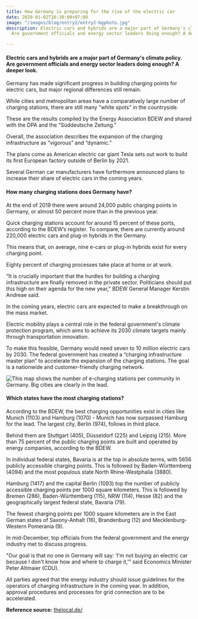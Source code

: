```yaml
---
title: How Germany is preparing for the rise of the electric car
date: 2020-01-02T16:30:00+07:00
image: "/images/blog/entry2/entry2-bgphoto.jpg"
description: Electric cars and hybrids are a major part of Germany's climate policy.
  Are government officials and energy sector leaders doing enough? A deeper look.

---
```

#### **Electric cars and hybrids are a major part of Germany's climate policy. Are government officials and energy sector leaders doing enough? A deeper look.**

Germany has made significant progress in building charging points for electric cars, but major regional differences still remain.

While cities and metropolitan areas have a comparatively large number of charging stations, there are still many "white spots" in the countryside.

These are the results compiled by the Energy Association BDEW and shared with the DPA and the "Süddeutsche Zeitung.”

Overall, the association describes the expansion of the charging infrastructure as “vigorous” and “dynamic.”

The plans come as American electric car giant Tesla sets out work to build its first European factory outside of Berlin by 2021.

Several German car manufacturers have furthermore announced plans to increase their share of electric cars in the coming years.

#### **How many charging stations does Germany have?**

At the end of 2019 there were around 24,000 public charging points in Germany, or almost 50 percent more than in the previous year.

Quick charging stations account for around 15 percent of these ports, according to the BDEW’s register. To compare, there are currently around 220,000 electric cars and plug-in hybrids in the Germany.

This means that, on average, nine e-cars or plug-in hybrids exist for every charging point.

Eighty percent of charging processes take place at home or at work.

“It is crucially important that the hurdles for building a charging infrastructure are finally removed in the private sector. Politicians should put this high on their agenda for the new year,” BDEW General Manager Kerstin Andreae said.

In the coming years, electric cars are expected to make a breakthrough on the mass market.

Electric mobility plays a central role in the federal government's climate protection program, which aims to achieve its 2030 climate targets mainly through transportation innovation.

To make this feasible, Germany would need seven to 10 million electric cars by 2030. The federal government has created a “charging infrastructure master plan” to accelerate the expansion of the charging stations. The goal is a nationwide and customer-friendly charging network.

![This map shows the number of e-charging stations per community in Germany. Big cities are clearly in the lead. ](/images/blog/entry2/1578654188_charging-ports.jpg "This map shows the number of e-charging stations per community in Germany. Big cities are clearly in the lead. ")

#### **Which states have the most charging stations?**

According to the BDEW, the best charging opportunities exist in cities like Munich (1103) and Hamburg (1070) - Munich has now surpassed Hamburg for the lead. The largest city, Berlin (974), follows in third place.

Behind them are Stuttgart (405), Düsseldorf (225) and Leipzig (215). More than 75 percent of the public charging points are built and operated by energy companies, according to the BDEW.

In individual federal states, Bavaria is at the top in absolute terms, with 5656 publicly accessible charging points. This is followed by Baden-Württemberg (4094) and the most populous state North Rhine-Westphalia (3880).

Hamburg (1417) and the capital Berlin (1093) top the number of publicly accessible charging points per 1000 square kilometers. This is followed by Bremen (286), Baden-Württemberg (115), NRW (114), Hesse (82) and the geographically largest federal state, Bavaria (79).

The fewest charging points per 1000 square kilometers are in the East German states of Saxony-Anhalt (16), Brandenburg (12) and Mecklenburg-Western Pomerania (9).

In mid-December, top officials from the federal government and the energy industry met to discuss progress.

"Our goal is that no one in Germany will say: ‘I'm not buying an electric car because I don't know how and where to charge it,’” said Economics Minister Peter Altmaier (CDU).

All parties agreed that the energy industry should issue guidelines for the operators of charging infrastructure in the coming year. In addition, approval procedures and processes for grid connection are to be accelerated.

**Reference source:** [thelocal.de/](https://www.thelocal.de/ "https://www.thelocal.de/")